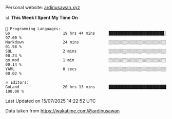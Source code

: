 Personal website: [ardinusawan.xyz](https://ardinusawan.xyz)

<!--START_SECTION:waka-->
📊 **This Week I Spent My Time On** 

```text
💬 Programming Languages: 
Go                       19 hrs 44 mins      ████████████████████████░   97.60 % 
Markdown                 24 mins             ░░░░░░░░░░░░░░░░░░░░░░░░░   01.98 % 
SQL                      2 mins              ░░░░░░░░░░░░░░░░░░░░░░░░░   00.24 % 
go.mod                   1 min               ░░░░░░░░░░░░░░░░░░░░░░░░░   00.14 % 
YAML                     0 secs              ░░░░░░░░░░░░░░░░░░░░░░░░░   00.02 % 

🔥 Editors: 
GoLand                   20 hrs 13 mins      █████████████████████████   100.00 % 
```


 Last Updated on 15/07/2025 14:22:52 UTC
<!--END_SECTION:waka-->
Data taken from https://wakatime.com/@ardinusawan
